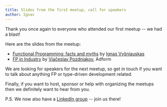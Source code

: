 ```yaml
---
title: Slides from the first meetup, call for speakers
author: Ignas
---
```


Thank you once again to everyone who attended our first meetup -- we had a
blast!

Here are the slides from the meetup:

* [Functional Programming: facts and myths](http://yfyf.github.io/talks/2015-02-25-functional-vilnius-talk/slides.html#/) by [Ignas Vyšniauskas](https://twitter.com/yfyf)
* [FP in Industry](http://vipo.github.io/industry-fp/) by [Viačeslav Pozdniakov](https://twitter.com/poznia), Adform

We are looking for speakers for the next meetup, so get in touch if
you want to talk about anything FP or type-driven development related.

Finally, if you want to host, sponsor or help with organizing the meetups then
we definitely want to hear from you.

P.S. We now also have a [LinkedIn group](https://www.linkedin.com/groups/Functional-Vilnius-6947548) -- join us there!


